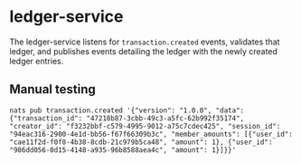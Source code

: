 # ledger-service

The ledger-service listens for `transaction.created` events, validates that ledger, 
and publishes events detailing the ledger with the newly created ledger entries.

## Manual testing

```shell
nats pub transaction.created '{"version": "1.0.0", "data": {"transaction_id": "47218b87-3cbb-49c3-a5fc-62b992f35174", "creator_id": "f3232bbf-c579-4995-9012-a75c7cdec425", "session_id": "94eac316-2900-4e1d-bb56-f67f66309b3c", "member_amounts": [{"user_id": "cae11f2d-f0f8-4b38-8cdb-21c979b5ca48", "amount": 1}, {"user_id": "986dd056-0d15-4148-a935-96b8588aea4c", "amount": 1}]}}'
```
